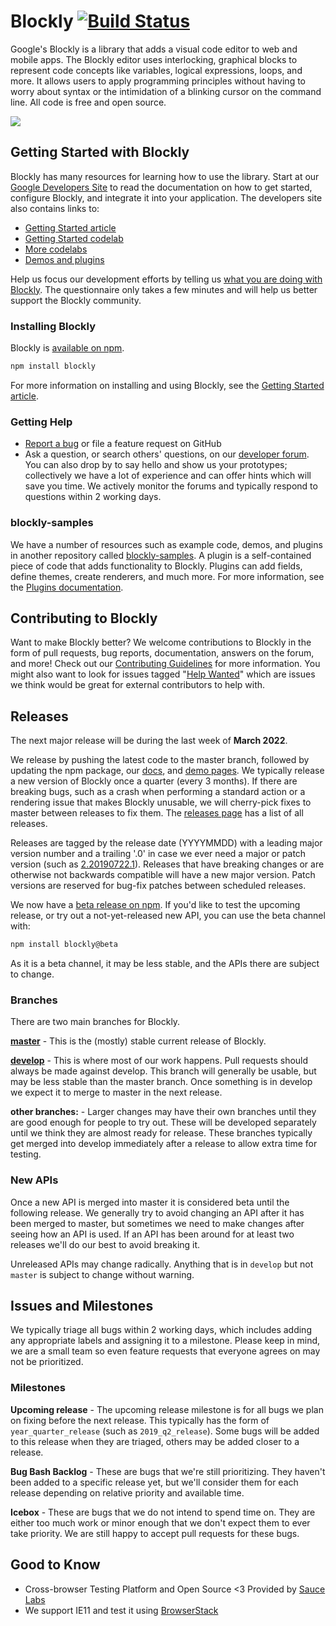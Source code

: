 # Blockly [![Build Status]( https://travis-ci.org/google/blockly.svg?branch=master)](https://travis-ci.org/google/blockly)

Google's Blockly is a library that adds a visual code editor to web and mobile apps. The Blockly editor uses interlocking, graphical blocks to represent code concepts like variables, logical expressions, loops, and more. It allows users to apply programming principles without having to worry about syntax or the intimidation of a blinking cursor on the command line.  All code is free and open source.

![](https://developers.google.com/blockly/images/sample.png)

## Getting Started with Blockly

Blockly has many resources for learning how to use the library. Start at our [Google Developers Site](https://developers.google.com/blockly) to read the documentation on how to get started, configure Blockly, and integrate it into your application. The developers site also contains links to:

* [Getting Started article](https://developers.google.com/blockly/guides/get-started/web)
* [Getting Started codelab](https://blocklycodelabs.dev/codelabs/getting-started/index.html#0)
* [More codelabs](https://blocklycodelabs.dev/)
* [Demos and plugins](https://google.github.io/blockly-samples/)

Help us focus our development efforts by telling us [what you are doing with
Blockly](https://developers.google.com/blockly/registration).  The questionnaire only takes
a few minutes and will help us better support the Blockly community.

### Installing Blockly

Blockly is [available on npm](https://www.npmjs.com/package/blockly).

```bash
npm install blockly
```

For more information on installing and using Blockly, see the [Getting Started article](https://developers.google.com/blockly/guides/get-started/web).

### Getting Help
* [Report a bug](https://developers.google.com/blockly/guides/modify/contribute/write_a_good_issue) or file a feature request on GitHub
* Ask a question, or search others' questions, on our [developer forum](https://groups.google.com/forum/#!forum/blockly). You can also drop by to say hello and show us your prototypes; collectively we have a lot of experience and can offer hints which will save you time. We actively monitor the forums and typically respond to questions within 2 working days.

### blockly-samples

We have a number of resources such as example code, demos, and plugins in another repository called [blockly-samples](https://github.com/google/blockly-samples/). A plugin is a self-contained piece of code that adds functionality to Blockly. Plugins can add fields, define themes, create renderers, and much more. For more information, see the [Plugins documentation](https://developers.google.com/blockly/guides/plugins/overview).

## Contributing to Blockly

Want to make Blockly better? We welcome contributions to Blockly in the form of pull requests, bug reports, documentation, answers on the forum, and more! Check out our [Contributing Guidelines](https://developers.google.com/blockly/guides/modify/contributing) for more information. You might also want to look for issues tagged "[Help Wanted](https://github.com/google/blockly/labels/help%20wanted)" which are issues we think would be great for external contributors to help with.

## Releases

The next major release will be during the last week of **March 2022**.

We release by pushing the latest code to the master branch, followed by updating the npm package, our [docs](https://developers.google.com/blockly), and [demo pages](https://google.github.io/blockly-samples/). We typically release a new version of Blockly once a quarter (every 3 months). If there are breaking bugs, such as a crash when performing a standard action or a rendering issue that makes Blockly unusable, we will cherry-pick fixes to master between releases to fix them. The [releases page](https://github.com/google/blockly/releases) has a list of all releases.

Releases are tagged by the release date (YYYYMMDD) with a leading major version number and a trailing '.0' in case we ever need a major or patch version (such as [2.20190722.1](https://github.com/google/blockly/tree/2.20190722.1)). Releases that have breaking changes or are otherwise not backwards compatible will have a new major version. Patch versions are reserved for bug-fix patches between scheduled releases.

We now have a [beta release on npm](https://www.npmjs.com/package/blockly?activeTab=versions). If you'd like to test the upcoming release, or try out a not-yet-released new API, you can use the beta channel with:

```bash
npm install blockly@beta
```
As it is a beta channel, it may be less stable, and the APIs there are subject to change.

### Branches

There are two main branches for Blockly.

**[master](https://github.com/google/blockly)** - This is the (mostly) stable current release of Blockly.

**[develop](https://github.com/google/blockly/tree/develop)** - This is where most of our work happens. Pull requests should always be made against develop. This branch will generally be usable, but may be less stable than the master branch. Once something is in develop we expect it to merge to master in the next release.

**other branches:** - Larger changes may have their own branches until they are good enough for people to try out. These will be developed separately until we think they are almost ready for release. These branches typically get merged into develop immediately after a release to allow extra time for testing.

### New APIs

Once a new API is merged into master it is considered beta until the following release. We generally try to avoid changing an API after it has been merged to master, but sometimes we need to make changes after seeing how an API is used. If an API has been around for at least two releases we'll do our best to avoid breaking it.

Unreleased APIs may change radically. Anything that is in `develop` but not `master` is subject to change without warning.

## Issues and Milestones

We typically triage all bugs within 2 working days, which includes adding any appropriate labels and assigning it to a milestone. Please keep in mind, we are a small team so even feature requests that everyone agrees on may not be prioritized.

### Milestones

**Upcoming release** - The upcoming release milestone is for all bugs we plan on fixing before the next release. This typically has the form of `year_quarter_release` (such as `2019_q2_release`). Some bugs will be added to this release when they are triaged, others may be added closer to a release.

**Bug Bash Backlog** - These are bugs that we're still prioritizing. They haven't been added to a specific release yet, but we'll consider them for each release depending on relative priority and available time.

**Icebox** - These are bugs that we do not intend to spend time on. They are either too much work or minor enough that we don't expect them to ever take priority. We are still happy to accept pull requests for these bugs.

## Good to Know

* Cross-browser Testing Platform and Open Source <3 Provided by [Sauce Labs](https://saucelabs.com)
* We support IE11 and test it using [BrowserStack](https://browserstack.com)
